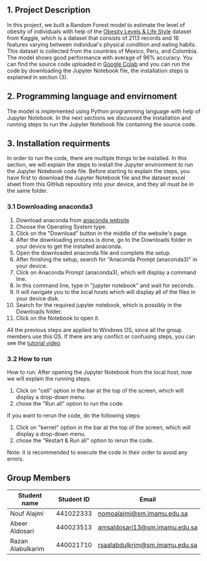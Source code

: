 ## 1. Project Description
In this project, we built a Random Forest model to estimate the level of obesity of individuals with help of the [Obesity Levels & Life Style](https://www.kaggle.com/code/mpwolke/obesity-levels-life-style/notebook) dataset from Kaggle, which is a dataset that consists of 2113 records and 16 features varying between individual's physical condition and eating habits. This dataset is collected from the countries of Mexico, Peru, and Colombia. The model shows good performance with average of 96% accuracy. You can find the source code uploaded in [Google Colab](https://colab.research.google.com/drive/1HPuAYoASXL5AhKDBH8fZVYzER7ZdK29F?usp=sharing) and you can run the code by downloading the Jupyter Notebook file, the installation steps is explained in section (3).

## 2. Programming language and envirnoment
The model is implemented using Python programming language with help of Jupyter Notebook. In the next sections we discussed the installation and running steps to run the Jupyter Notebook file containing the source code.

## 3. Installation requirments
In order to run the code, there are multiple things to be installed. In this section, we will explain the steps to install the Jupyter environment to run the Jupyter Notebook code file. Before starting to explain the steps, you have first to download the Jupyter Notebook file and the dataset excel sheet from this GitHub repository into your device, and they all must be in the same folder.

### 3.1 Downloading anaconda3

1. Download anaconda from [anaconda website](https://www.anaconda.com/) 
2. Choose the Operating System type.
3. Click on the "Download" button in the middle of the website's page.
4. After the downloading process is done, go to the Downloads folder in your device to get the installed anaconda.
5. Open the downloaded anaconda file and complete the setup.
6. After finishing the setup, search for "Anaconda Prompt (anaconda3)" in your device.
7. Click on Anaconda Prompt (anaconda3), which will display a command line.
8. In this command line, type in "jupyter notebook" and wait for seconds.
9. It will navigate you to the local hosts which will display all of the files in your device disk.
10. Search for the required jupyter notebook, which is possibly in the Downloads folder.
11. Click on the Notebook to open it.

All the previous steps are applied to Windows OS, since all the group members use this OS. If there are any conflict or confusing steps, you can see the [tutorial video]( https://www.youtube.com/watch?v=syijLJ3oQzU)

### 3.2 How to run
How to run:
After opening the Jupyter Notebook from the local host, now we will explain the running steps.

1. Click on "cell" option in the bar at the top of the screen, which will display a drop-down menu.
2. chose the "Run all" option to run the code.

If you want to rerun the code, do the following steps:
1. Click on "kernel" option in the bar at the top of the screen, which will display a drop-down menu.
2. chose the "Restart & Run all" option to rerun the code.

Note: it is recommended to execute the code in their order to avoid any errors.

## Group Members

| Student name | Student ID | Email |
| ----------- | ----------- | ----------- |
| Nouf Alajmi  | 441022333  | nomoalajmi@sm.imamu.edu.sa |
| Abeer Aldosari  | 440023513  | amsaldosari13@sm.imamu.edu.sa |
| Razan Alabulkarim | 440021710 | rsaalabdulkrim@sm.imamu.edu.sa |
